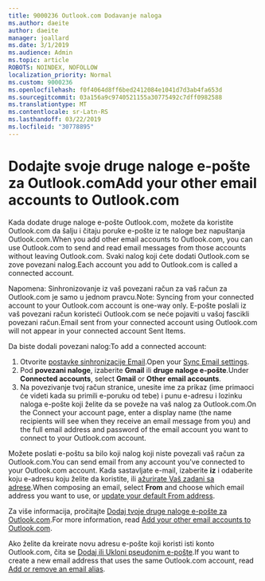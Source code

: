 ```yaml
---
title: 9000236 Outlook.com Dodavanje naloga
ms.author: daeite
author: daeite
manager: joallard
ms.date: 3/1/2019
ms.audience: Admin
ms.topic: article
ROBOTS: NOINDEX, NOFOLLOW
localization_priority: Normal
ms.custom: 9000236
ms.openlocfilehash: f0f4064d8ff6bed2412084e1041d7d3ab4fa653d
ms.sourcegitcommit: 03a156a9c9740521155a30775492c7dff0982588
ms.translationtype: MT
ms.contentlocale: sr-Latn-RS
ms.lasthandoff: 03/22/2019
ms.locfileid: "30778895"
---
```

# <a name="add-your-other-email-accounts-to-outlookcom"></a><span data-ttu-id="7014a-102">Dodajte svoje druge naloge e-pošte za Outlook.com</span><span class="sxs-lookup"><span data-stu-id="7014a-102">Add your other email accounts to Outlook.com</span></span>

<span data-ttu-id="7014a-103">Kada dodate druge naloge e-pošte Outlook.com, možete da koristite Outlook.com da šalju i čitaju poruke e-pošte iz te naloge bez napuštanja Outlook.com.</span><span class="sxs-lookup"><span data-stu-id="7014a-103">When you add other email accounts to Outlook.com, you can use Outlook.com to send and read email messages from those accounts without leaving Outlook.com.</span></span> <span data-ttu-id="7014a-104">Svaki nalog koji ćete dodati Outlook.com se zove povezani nalog.</span><span class="sxs-lookup"><span data-stu-id="7014a-104">Each account you add to Outlook.com is called a connected account.</span></span>

<span data-ttu-id="7014a-105">Napomena: Sinhronizovanje iz vaš povezani račun za vaš račun za Outlook.com je samo u jednom pravcu.</span><span class="sxs-lookup"><span data-stu-id="7014a-105">Note: Syncing from your connected account to your Outlook.com account is one-way only.</span></span> <span data-ttu-id="7014a-106">E-pošte poslali iz vaš povezani račun koristeći Outlook.com se neće pojaviti u vašoj fascikli povezani račun.</span><span class="sxs-lookup"><span data-stu-id="7014a-106">Email sent from your connected account using Outlook.com will not appear in your connected account Sent Items.</span></span>

<span data-ttu-id="7014a-107">Da biste dodali povezani nalog:</span><span class="sxs-lookup"><span data-stu-id="7014a-107">To add a connected account:</span></span>

1. <span data-ttu-id="7014a-108">Otvorite [postavke sinhronizacije Email](https://go.microsoft.com/fwlink/?linkid=875264).</span><span class="sxs-lookup"><span data-stu-id="7014a-108">Open your [Sync Email settings](https://go.microsoft.com/fwlink/?linkid=875264).</span></span>
2. <span data-ttu-id="7014a-109">Pod **povezani naloge**, izaberite **Gmail** ili **druge naloge e-pošte**.</span><span class="sxs-lookup"><span data-stu-id="7014a-109">Under **Connected accounts**, select **Gmail** or **Other email accounts**.</span></span>
3. <span data-ttu-id="7014a-110">Na povezivanje tvoj račun stranice, unesite ime za prikaz (ime primaoci će videti kada su primili e-poruku od tebe) i punu e-adresu i lozinku naloga e-pošte koji želite da se poveže na vaš nalog za Outlook.com.</span><span class="sxs-lookup"><span data-stu-id="7014a-110">On the Connect your account page, enter a display name (the name recipients will see when they receive an email message from you) and the full email address and password of the email account you want to connect to your Outlook.com account.</span></span>

<span data-ttu-id="7014a-111">Možete poslati e-poštu sa bilo koji nalog koji niste povezali vaš račun za Outlook.com.</span><span class="sxs-lookup"><span data-stu-id="7014a-111">You can send email from any account you've connected to your Outlook.com account.</span></span> <span data-ttu-id="7014a-112">Kada sastavljate e-mail, izaberite **iz** i odaberite koju e-adresu koju želite da koristite, ili [ažurirate Vaš zadani sa adrese](https://go.microsoft.com/fwlink/?linkid=875264).</span><span class="sxs-lookup"><span data-stu-id="7014a-112">When composing an email, select **From** and choose which email address you want to use, or [update your default From address](https://go.microsoft.com/fwlink/?linkid=875264).</span></span>

<span data-ttu-id="7014a-113">Za više informacija, pročitajte [Dodaj tvoje druge naloge e-pošte za Outlook.com](https://support.office.com/article/c5224df4-5885-4e79-91ba-523aa743f0ba).</span><span class="sxs-lookup"><span data-stu-id="7014a-113">For more information, read [Add your other email accounts to Outlook.com](https://support.office.com/article/c5224df4-5885-4e79-91ba-523aa743f0ba).</span></span>

<span data-ttu-id="7014a-114">Ako želite da kreirate novu adresu e-pošte koji koristi isti konto Outlook.com, čita se [Dodaj ili Ukloni pseudonim e-pošte](https://support.office.com/article/459b1989-356d-40fa-a689-8f285b13f1f2).</span><span class="sxs-lookup"><span data-stu-id="7014a-114">If you want to create a new email address that uses the same Outlook.com account, read [Add or remove an email alias](https://support.office.com/article/459b1989-356d-40fa-a689-8f285b13f1f2).</span></span>
